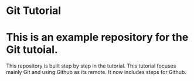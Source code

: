 # Git Tutorial
# This is an example repository for the Git tutoial.
This repository is built step by step in the tutorial.
This tutorial focuses mainly Git and using Github as its remote.
It now includes steps for Github.
